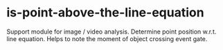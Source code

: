 # is-point-above-the-line-equation
Support module for image / video analysis. Determine point position w.r.t. line equation.  Helps to note the moment of object crossing event gate.
